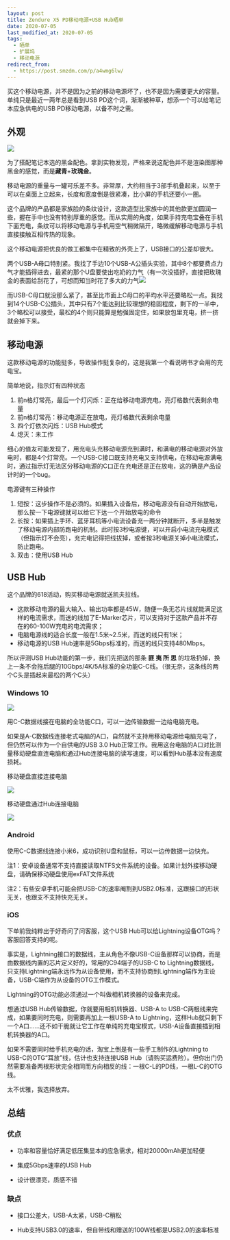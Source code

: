 ```yaml
---
layout: post
title: Zendure X5 PD移动电源+USB Hub晒单
date: 2020-07-05
last_modified_at: 2020-07-05
tags:
  - 晒单
  - 扩展坞
  - 移动电源
redirect_from:
  - https://post.smzdm.com/p/a4wmg6lw/
---
```

买这个移动电源，并不是因为之前的移动电源坏了，也不是因为需要更大的容量。单纯只是最近一两年总是看到USB PD这个词，渐渐被种草，想添一个可以给笔记本应急供电的USB PD移动电源，以备不时之需。

## 外观  

![](/assets/img/zendure-1.png)

为了搭配笔记本选的黑金配色。拿到实物发现，严格来说这配色并不是渲染图那种黑金的感觉，而是**藏青**+**玫瑰金**。  

移动电源的重量与一罐可乐差不多。非常厚，大约相当于3部手机叠起来，以至于可以在桌面上立起来，长度和宽度倒是很紧凑，比小屏的手机还要小一圈。

这个品牌的产品都是家族脸的条纹设计，这款造型比家族中的其他款更加圆润一些，握在手中也没有特别厚重的感觉。而从实用的角度，如果手持充电宝叠在手机下面充电，条纹可以将移动电源与手机用空气稍微隔开，略微缓解移动电源与手机直接接触互相传热的现象。

这个移动电源把优良的做工都集中在精致的外壳上了，USB接口的公差却很大。

两个USB-A母口特别紧。我找了手边10个USB-A公插头实验，其中8个都要费点力气才能插得进去，最紧的那个U盘要使出吃奶的力气（有一次没插好，直接把玫瑰金的表面给刮花了，可想而知当时花了多大的力气<img class="sticker" src="https://res.smzdm.com/images/emotions/50.png">

而USB-C母口就没那么紧了，甚至比市面上C母口的平均水平还要略松一点。我找到14个USB-C公插头，其中只有7个能达到比较理想的稳固程度，剩下的一半中，3个略松可以接受，最松的4个则只能算是勉强固定住，如果放包里充电，挤一挤就会掉下来。

## 移动电源  

这款移动电源的功能挺多，导致操作挺复杂的，这是我第一个看说明书才会用的充电宝。

简单地说，指示灯有四种状态

1. 前n格灯常亮，最后一个灯闪烁：正在给移动电源充电，亮灯格数代表剩余电量  
2. 前n格灯常亮：移动电源正在放电，亮灯格数代表剩余电量
3. 四个灯依次闪烁：USB Hub模式
4. 熄灭：未工作

细心的值友可能发现了，用充电头充移动电源充到满时，和满电的移动电源对外放电时，都是4个灯常亮。一个USB-C接口既支持充电又支持供电，在移动电源满电时，通过指示灯无法区分移动电源的C口正在充电还是正在放电，这的确是产品设计时的一个bug。

电源键有三种操作

1. 短按：这步操作不是必须的。如果插入设备后，移动电源没有自动开始放电，那么按一下电源键就可以给它下达一个开始放电的命令
2. 长按：如果插上手环、蓝牙耳机等小电流设备充一两分钟就断开，多半是触发了移动电源内部防跑电的机制。此时按3秒电源键，可以开启小电流充电模式（但指示灯不会亮），充完电记得把线拔掉，或者按3秒电源关掉小电流模式，防止跑电。  
3. 双击：使用USB Hub

## USB Hub

这个品牌的618活动，购买移动电源就送凯夫拉线。  

- 这款移动电源的最大输入、输出功率都是45W，随便一条无芯片线就能满足这样的电流需求，而送的线加了E-Marker芯片，可以支持对于这款产品并不存在的60-100W充电的电流需求；
- 电脑电源线的适合长度一般在1.5米~2.5米，而送的线只有1米；
- 移动电源的USB Hub速率是5Gbps标准的，而送的线只支持480Mbps。

所以评测USB Hub功能的第一步，我们先把送的那条 **匪 夷 所 思** 的垃圾扔掉，换上一条不会拖后腿的10Gbps/4K/5A标准的全功能C-C线。（很无奈，这条线的两个C头是插起来最松的两个C头）

### Windows 10

![](/assets/img/zendure-2.png)

用C-C数据线接在电脑的全功能C口，可以一边传输数据一边给电脑充电。

如果是A-C数据线连接老式电脑的A口，自然就不支持用移动电源给电脑充电了，但仍然可以作为一个自供电的USB 3.0 Hub正常工作。我用这台电脑的A口对比测量移动硬盘直连电脑和通过Hub连接电脑的读写速度，可以看到Hub基本没有速度损耗。

移动硬盘直接连接电脑

![](/assets/img/zendure-3.png)

移动硬盘通过Hub连接电脑

![](/assets/img/zendure-4.png)

### Android  

使用C-C数据线连接小米6，成功识别U盘和鼠标，可以一边传数据一边快充。  

注1：安卓设备通常不支持直接读取NTFS文件系统的设备。如果计划外接移动硬盘，请确保移动硬盘使用exFAT文件系统

注2：有些安卓手机可能会把USB-C的速率阉割到USB2.0标准，这跟接口的形状无关，也跟支不支持快充无关。

### iOS  

下单前我纯粹出于好奇问了问客服，这个USB Hub可以给Lightning设备OTG吗？客服回答支持的呢。

事实是，Lightning接口的数据线，主从角色不像USB-C设备那样可以协商，而是由数据线内置的芯片定义好的，常用的C94端子的USB-C to Lightning数据线，只支持Lightning端永远作为从设备使用，而不支持协商到Lightning端作为主设备，USB-C端作为从设备的OTG工作模式。

Lightning的OTG功能必须通过一个叫做相机转换器的设备来完成。

想通过USB Hub传输数据，你就要用相机转换器、USB-A to USB-C两根线来完成，如果要同时充电，则需要再加上一根USB-A to Lightning，这样Hub就只剩下一个A口……还不如干脆就让它工作在单纯的充电宝模式，USB-A设备直接插到相机转换器的A口。

如果不需要同时给手机充电的话，淘宝上倒是有一些手工制作的Lightning to USB-C的OTG“耳放”线，估计也支持连接USB Hub（请购买运费险）。但你出门仍然需要准备两根形状完全相同而方向相反的线：一根C-L的PD线，一根L-C的OTG线。

太不优雅，我选择放弃。

## 总结

### 优点

- 功率和容量恰好满足低压集显本的应急需求，相对20000mAh更加轻便
    
- 集成5Gbps速率的USB Hub
    
- 设计很漂亮，质感不错
    

### 缺点

- 接口公差大，USB-A太紧，USB-C稍松  
    
- Hub支持USB3.0的速率，但自带线和赠送的100W线都是USB2.0的速率标准